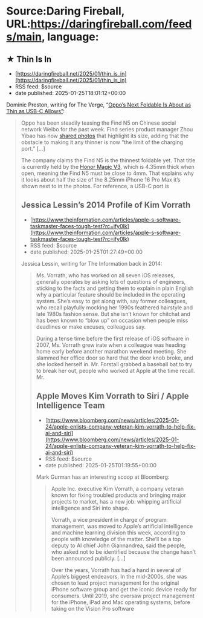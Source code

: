 # Source:Daring Fireball, URL:https://daringfireball.com/feeds/main, language:

## ★ Thin Is In
 - [https://daringfireball.net/2025/01/thin_is_in](https://daringfireball.net/2025/01/thin_is_in)
 - RSS feed: $source
 - date published: 2025-01-25T18:01:12+00:00

<p>Dominic Preston, writing for The Verge, “<a href="https://www.theverge.com/2025/1/20/24347690/oppo-find-n5-oneplus-open-2-thinnest-usb-c-ipx9">Oppo’s Next Foldable Is About as Thin as USB-C Allows”</a>:</p>

<blockquote>
  <p>Oppo has been steadily teasing the Find N5 on Chinese social
network Weibo for the past week. Find series product manager Zhou
Yibao has now <a href="https://weibo.com/5313402944/Pako9ofOQ">shared photos</a> that highlight its size,
adding that the obstacle to making it any thinner is now “the
limit of the charging port.” [...]</p>

<p>The company claims the Find N5 is the thinnest foldable yet. That
title is currently held by the <a href="https://www.theverge.com/2024/9/5/24235231/honor-magic-v3-thin-foldable-europe-launch">Honor Magic V3</a>, which is
4.35mm thick when open, meaning the Find N5 must be close to 4mm.
That explains why it looks about half the size of the 8.25mm
iPhone 16 Pro Max it’s shown next to in the photos. For reference,
a USB-C port is

## Jessica Lessin’s 2014 Profile of Kim Vorrath
 - [https://www.theinformation.com/articles/apple-s-software-taskmaster-faces-tough-test?rc=jfy0lk](https://www.theinformation.com/articles/apple-s-software-taskmaster-faces-tough-test?rc=jfy0lk)
 - RSS feed: $source
 - date published: 2025-01-25T01:27:49+00:00

<p>Jessica Lessin, writing for The Information back in 2014:</p>

<blockquote>
  <p>Ms. Vorrath, who has worked on all seven iOS releases, generally
operates by asking lots of questions of engineers, sticking to the
facts and getting them to explain in plain English why a
particular feature should be included in the operating system.
She’s easy to get along with, say former colleagues, who recall
playfully mocking her 1990s feathered hairstyle and late 1980s
fashion sense. But she isn’t known for chitchat and has been known
to “blow up” on occasion when people miss deadlines or make
excuses, colleagues say.</p>

<p>During a tense time before the first release of iOS software in
2007, Ms. Vorrath grew irate when a colleague was heading home
early before another marathon weekend meeting. She slammed her
office door so hard that the door knob broke, and she locked
herself in. Mr. Forstall grabbed a baseball bat to try to break
her out, people who worked at Apple at the time recall. Mr.


## Apple Moves Kim Vorrath to Siri / Apple Intelligence Team
 - [https://www.bloomberg.com/news/articles/2025-01-24/apple-enlists-company-veteran-kim-vorrath-to-help-fix-ai-and-siri](https://www.bloomberg.com/news/articles/2025-01-24/apple-enlists-company-veteran-kim-vorrath-to-help-fix-ai-and-siri)
 - RSS feed: $source
 - date published: 2025-01-25T01:19:55+00:00

<p>Mark Gurman has an interesting scoop at Bloomberg:</p>

<blockquote>
  <p>Apple Inc. executive Kim Vorrath, a company veteran known for
fixing troubled products and bringing major projects to
market, has a new job: whipping artificial intelligence and
Siri into shape.</p>

<p>Vorrath, a vice president in charge of program management, was
moved to Apple’s artificial intelligence and machine learning
division this week, according to people with knowledge of the
matter. She’ll be a top deputy to AI chief John Giannandrea, said
the people, who asked not to be identified because the change
hasn’t been announced publicly. [...]</p>

<p>Over the years, Vorrath has had a hand in several of Apple’s
biggest endeavors. In the mid-2000s, she was chosen to lead
project management for the original iPhone software group and get
the iconic device ready for consumers. Until 2019, she oversaw
project management for the iPhone, iPad and Mac operating systems,
before taking on the Vision Pro software

